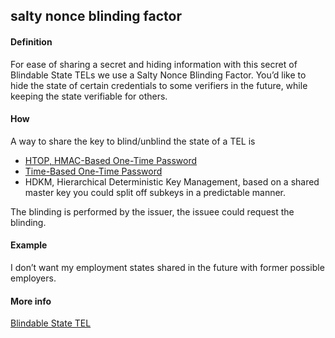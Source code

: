 ## salty nonce blinding factor

<h4>Definition</h4><p>For ease of sharing a secret and hiding information with this secret of Blindable State TELs we use a Salty Nonce Blinding Factor. You’d like to hide the state of certain credentials to some verifiers in the future, while keeping the state verifiable for others.</p><h4>How</h4><p>A way to share the key to blind/unblind the state of a TEL is</p><ul><li><a href="https://datatracker.ietf.org/doc/html/rfc6238">HTOP, HMAC-Based One-Time Password</a></li><li><a href="https://datatracker.ietf.org/doc/html/rfc6238">Time-Based One-Time Password</a></li><li>HDKM, Hierarchical Deterministic Key Management, based on a shared master key you could split off subkeys in a predictable manner.</li></ul><p>The blinding is performed by the issuer, the issuee could request the blinding.</p><h4>Example</h4><p>I don’t want my employment states shared in the future with former possible employers.</p><h4>More info</h4><p><a href="https://github.com/trustoverip/tswg-acdc-specification/blob/main/draft-ssmith-acdc.md#blindable-state-tel">Blindable State TEL</a></p>

